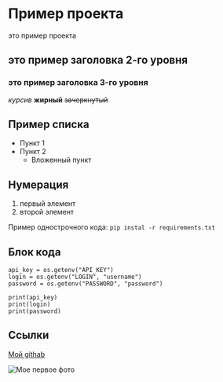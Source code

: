 # Пример проекта
это пример проекта

## это пример заголовка 2-го уровня
### это пример заголовка 3-го уровня


*курсив*
**жирный**
~~зачеркнутый~~

## Пример списка
- Пункт 1
- Пункт 2
    - Вложенный пункт

## Нумерация


1. первый элемент
2. второй элемент

Пример однострочного кода: `pip instal -r requirements.txt`

## Блок кода

```
api_key = os.getenv("API_KEY")
login = os.getenv("LOGIN", "username") 
password = os.getenv("PASSWORD", "password")

print(api_key)
print(login)
print(password)

```

## Ссылки

[Мой githab](https://github.com/katerina-dm)

![Мое первое фото](https://infoglaz.ru/wp-content/uploads/1387527274_001.jpg)
